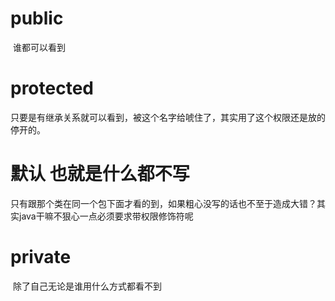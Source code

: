 # public

​	谁都可以看到

# protected

​	只要是有继承关系就可以看到，被这个名字给唬住了，其实用了这个权限还是放的停开的。

# 默认 也就是什么都不写

​	只有跟那个类在同一个包下面才看的到，如果粗心没写的话也不至于造成大错？其实java干嘛不狠心一点必须要求带权限修饰符呢



# private

​	除了自己无论是谁用什么方式都看不到